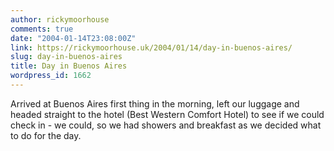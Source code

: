 ```yaml
---
author: rickymoorhouse
comments: true
date: "2004-01-14T23:08:00Z"
link: https://rickymoorhouse.uk/2004/01/14/day-in-buenos-aires/
slug: day-in-buenos-aires
title: Day in Buenos Aires
wordpress_id: 1662
---
```


Arrived at Buenos Aires first thing in the morning, left our luggage and headed straight to the hotel (Best Western Comfort Hotel) to see if we could check in - we could, so we had showers and breakfast as we decided what to do for the day.
